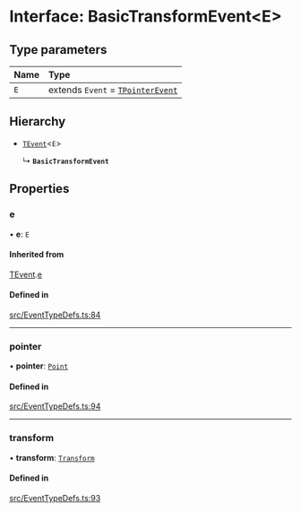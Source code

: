 # Interface: BasicTransformEvent\<E\>

## Type parameters

| Name | Type |
| :------ | :------ |
| `E` | extends `Event` = [`TPointerEvent`](/apidocs/modules.md#tpointerevent) |

## Hierarchy

- [`TEvent`](/apidocs/interfaces/TEvent.md)\<`E`\>

  ↳ **`BasicTransformEvent`**

## Properties

### e

• **e**: `E`

#### Inherited from

[TEvent](/apidocs/interfaces/TEvent.md).[e](/apidocs/interfaces/TEvent.md#e)

#### Defined in

[src/EventTypeDefs.ts:84](https://github.com/fabricjs/fabric.js/blob/d47d51d01/src/EventTypeDefs.ts#L84)

___

### pointer

• **pointer**: [`Point`](/apidocs/classes/Point.md)

#### Defined in

[src/EventTypeDefs.ts:94](https://github.com/fabricjs/fabric.js/blob/d47d51d01/src/EventTypeDefs.ts#L94)

___

### transform

• **transform**: [`Transform`](/apidocs/modules.md#transform)

#### Defined in

[src/EventTypeDefs.ts:93](https://github.com/fabricjs/fabric.js/blob/d47d51d01/src/EventTypeDefs.ts#L93)
